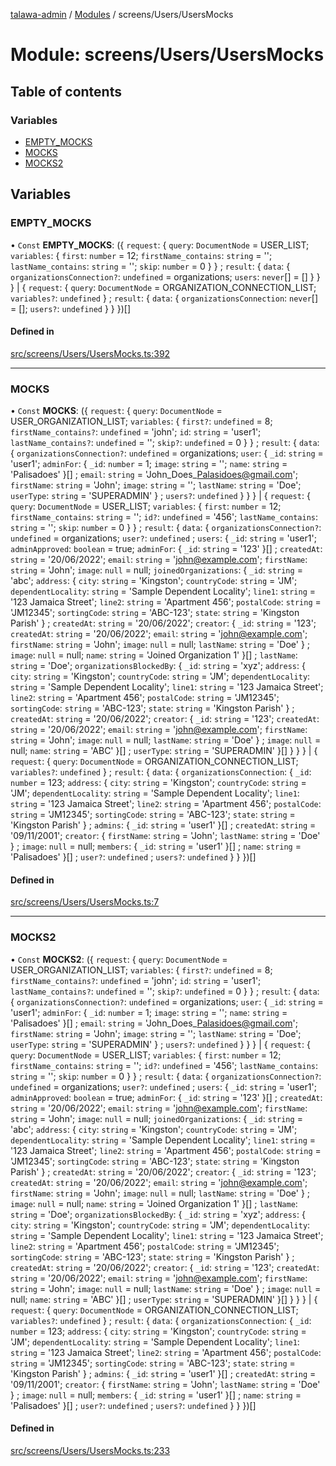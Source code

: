 [talawa-admin](../README.md) / [Modules](../modules.md) / screens/Users/UsersMocks

# Module: screens/Users/UsersMocks

## Table of contents

### Variables

- [EMPTY\_MOCKS](screens_Users_UsersMocks.md#empty_mocks)
- [MOCKS](screens_Users_UsersMocks.md#mocks)
- [MOCKS2](screens_Users_UsersMocks.md#mocks2)

## Variables

### EMPTY\_MOCKS

• `Const` **EMPTY\_MOCKS**: (\{ `request`: \{ `query`: `DocumentNode` = USER\_LIST; `variables`: \{ `first`: `number` = 12; `firstName_contains`: `string` = ''; `lastName_contains`: `string` = ''; `skip`: `number` = 0 \}  \} ; `result`: \{ `data`: \{ `organizationsConnection?`: `undefined` = organizations; `users`: `never`[] = [] \}  \}  \} \| \{ `request`: \{ `query`: `DocumentNode` = ORGANIZATION\_CONNECTION\_LIST; `variables?`: `undefined`  \} ; `result`: \{ `data`: \{ `organizationsConnection`: `never`[] = []; `users?`: `undefined`  \}  \}  \})[]

#### Defined in

[src/screens/Users/UsersMocks.ts:392](https://github.com/disha1202/talawa-admin/blob/b5fc6de/src/screens/Users/UsersMocks.ts#L392)

___

### MOCKS

• `Const` **MOCKS**: (\{ `request`: \{ `query`: `DocumentNode` = USER\_ORGANIZATION\_LIST; `variables`: \{ `first?`: `undefined` = 8; `firstName_contains?`: `undefined` = 'john'; `id`: `string` = 'user1'; `lastName_contains?`: `undefined` = ''; `skip?`: `undefined` = 0 \}  \} ; `result`: \{ `data`: \{ `organizationsConnection?`: `undefined` = organizations; `user`: \{ `_id`: `string` = 'user1'; `adminFor`: \{ `_id`: `number` = 1; `image`: `string` = ''; `name`: `string` = 'Palisadoes' \}[] ; `email`: `string` = 'John\_Does\_Palasidoes@gmail.com'; `firstName`: `string` = 'John'; `image`: `string` = ''; `lastName`: `string` = 'Doe'; `userType`: `string` = 'SUPERADMIN' \} ; `users?`: `undefined`  \}  \}  \} \| \{ `request`: \{ `query`: `DocumentNode` = USER\_LIST; `variables`: \{ `first`: `number` = 12; `firstName_contains`: `string` = ''; `id?`: `undefined` = '456'; `lastName_contains`: `string` = ''; `skip`: `number` = 0 \}  \} ; `result`: \{ `data`: \{ `organizationsConnection?`: `undefined` = organizations; `user?`: `undefined` ; `users`: \{ `_id`: `string` = 'user1'; `adminApproved`: `boolean` = true; `adminFor`: \{ `_id`: `string` = '123' \}[] ; `createdAt`: `string` = '20/06/2022'; `email`: `string` = 'john@example.com'; `firstName`: `string` = 'John'; `image`: ``null`` = null; `joinedOrganizations`: \{ `_id`: `string` = 'abc'; `address`: \{ `city`: `string` = 'Kingston'; `countryCode`: `string` = 'JM'; `dependentLocality`: `string` = 'Sample Dependent Locality'; `line1`: `string` = '123 Jamaica Street'; `line2`: `string` = 'Apartment 456'; `postalCode`: `string` = 'JM12345'; `sortingCode`: `string` = 'ABC-123'; `state`: `string` = 'Kingston Parish' \} ; `createdAt`: `string` = '20/06/2022'; `creator`: \{ `_id`: `string` = '123'; `createdAt`: `string` = '20/06/2022'; `email`: `string` = 'john@example.com'; `firstName`: `string` = 'John'; `image`: ``null`` = null; `lastName`: `string` = 'Doe' \} ; `image`: ``null`` = null; `name`: `string` = 'Joined Organization 1' \}[] ; `lastName`: `string` = 'Doe'; `organizationsBlockedBy`: \{ `_id`: `string` = 'xyz'; `address`: \{ `city`: `string` = 'Kingston'; `countryCode`: `string` = 'JM'; `dependentLocality`: `string` = 'Sample Dependent Locality'; `line1`: `string` = '123 Jamaica Street'; `line2`: `string` = 'Apartment 456'; `postalCode`: `string` = 'JM12345'; `sortingCode`: `string` = 'ABC-123'; `state`: `string` = 'Kingston Parish' \} ; `createdAt`: `string` = '20/06/2022'; `creator`: \{ `_id`: `string` = '123'; `createdAt`: `string` = '20/06/2022'; `email`: `string` = 'john@example.com'; `firstName`: `string` = 'John'; `image`: ``null`` = null; `lastName`: `string` = 'Doe' \} ; `image`: ``null`` = null; `name`: `string` = 'ABC' \}[] ; `userType`: `string` = 'SUPERADMIN' \}[]  \}  \}  \} \| \{ `request`: \{ `query`: `DocumentNode` = ORGANIZATION\_CONNECTION\_LIST; `variables?`: `undefined`  \} ; `result`: \{ `data`: \{ `organizationsConnection`: \{ `_id`: `number` = 123; `address`: \{ `city`: `string` = 'Kingston'; `countryCode`: `string` = 'JM'; `dependentLocality`: `string` = 'Sample Dependent Locality'; `line1`: `string` = '123 Jamaica Street'; `line2`: `string` = 'Apartment 456'; `postalCode`: `string` = 'JM12345'; `sortingCode`: `string` = 'ABC-123'; `state`: `string` = 'Kingston Parish' \} ; `admins`: \{ `_id`: `string` = 'user1' \}[] ; `createdAt`: `string` = '09/11/2001'; `creator`: \{ `firstName`: `string` = 'John'; `lastName`: `string` = 'Doe' \} ; `image`: ``null`` = null; `members`: \{ `_id`: `string` = 'user1' \}[] ; `name`: `string` = 'Palisadoes' \}[] ; `user?`: `undefined` ; `users?`: `undefined`  \}  \}  \})[]

#### Defined in

[src/screens/Users/UsersMocks.ts:7](https://github.com/disha1202/talawa-admin/blob/b5fc6de/src/screens/Users/UsersMocks.ts#L7)

___

### MOCKS2

• `Const` **MOCKS2**: (\{ `request`: \{ `query`: `DocumentNode` = USER\_ORGANIZATION\_LIST; `variables`: \{ `first?`: `undefined` = 8; `firstName_contains?`: `undefined` = 'john'; `id`: `string` = 'user1'; `lastName_contains?`: `undefined` = ''; `skip?`: `undefined` = 0 \}  \} ; `result`: \{ `data`: \{ `organizationsConnection?`: `undefined` = organizations; `user`: \{ `_id`: `string` = 'user1'; `adminFor`: \{ `_id`: `number` = 1; `image`: `string` = ''; `name`: `string` = 'Palisadoes' \}[] ; `email`: `string` = 'John\_Does\_Palasidoes@gmail.com'; `firstName`: `string` = 'John'; `image`: `string` = ''; `lastName`: `string` = 'Doe'; `userType`: `string` = 'SUPERADMIN' \} ; `users?`: `undefined`  \}  \}  \} \| \{ `request`: \{ `query`: `DocumentNode` = USER\_LIST; `variables`: \{ `first`: `number` = 12; `firstName_contains`: `string` = ''; `id?`: `undefined` = '456'; `lastName_contains`: `string` = ''; `skip`: `number` = 0 \}  \} ; `result`: \{ `data`: \{ `organizationsConnection?`: `undefined` = organizations; `user?`: `undefined` ; `users`: \{ `_id`: `string` = 'user1'; `adminApproved`: `boolean` = true; `adminFor`: \{ `_id`: `string` = '123' \}[] ; `createdAt`: `string` = '20/06/2022'; `email`: `string` = 'john@example.com'; `firstName`: `string` = 'John'; `image`: ``null`` = null; `joinedOrganizations`: \{ `_id`: `string` = 'abc'; `address`: \{ `city`: `string` = 'Kingston'; `countryCode`: `string` = 'JM'; `dependentLocality`: `string` = 'Sample Dependent Locality'; `line1`: `string` = '123 Jamaica Street'; `line2`: `string` = 'Apartment 456'; `postalCode`: `string` = 'JM12345'; `sortingCode`: `string` = 'ABC-123'; `state`: `string` = 'Kingston Parish' \} ; `createdAt`: `string` = '20/06/2022'; `creator`: \{ `_id`: `string` = '123'; `createdAt`: `string` = '20/06/2022'; `email`: `string` = 'john@example.com'; `firstName`: `string` = 'John'; `image`: ``null`` = null; `lastName`: `string` = 'Doe' \} ; `image`: ``null`` = null; `name`: `string` = 'Joined Organization 1' \}[] ; `lastName`: `string` = 'Doe'; `organizationsBlockedBy`: \{ `_id`: `string` = 'xyz'; `address`: \{ `city`: `string` = 'Kingston'; `countryCode`: `string` = 'JM'; `dependentLocality`: `string` = 'Sample Dependent Locality'; `line1`: `string` = '123 Jamaica Street'; `line2`: `string` = 'Apartment 456'; `postalCode`: `string` = 'JM12345'; `sortingCode`: `string` = 'ABC-123'; `state`: `string` = 'Kingston Parish' \} ; `createdAt`: `string` = '20/06/2022'; `creator`: \{ `_id`: `string` = '123'; `createdAt`: `string` = '20/06/2022'; `email`: `string` = 'john@example.com'; `firstName`: `string` = 'John'; `image`: ``null`` = null; `lastName`: `string` = 'Doe' \} ; `image`: ``null`` = null; `name`: `string` = 'ABC' \}[] ; `userType`: `string` = 'SUPERADMIN' \}[]  \}  \}  \} \| \{ `request`: \{ `query`: `DocumentNode` = ORGANIZATION\_CONNECTION\_LIST; `variables?`: `undefined`  \} ; `result`: \{ `data`: \{ `organizationsConnection`: \{ `_id`: `number` = 123; `address`: \{ `city`: `string` = 'Kingston'; `countryCode`: `string` = 'JM'; `dependentLocality`: `string` = 'Sample Dependent Locality'; `line1`: `string` = '123 Jamaica Street'; `line2`: `string` = 'Apartment 456'; `postalCode`: `string` = 'JM12345'; `sortingCode`: `string` = 'ABC-123'; `state`: `string` = 'Kingston Parish' \} ; `admins`: \{ `_id`: `string` = 'user1' \}[] ; `createdAt`: `string` = '09/11/2001'; `creator`: \{ `firstName`: `string` = 'John'; `lastName`: `string` = 'Doe' \} ; `image`: ``null`` = null; `members`: \{ `_id`: `string` = 'user1' \}[] ; `name`: `string` = 'Palisadoes' \}[] ; `user?`: `undefined` ; `users?`: `undefined`  \}  \}  \})[]

#### Defined in

[src/screens/Users/UsersMocks.ts:233](https://github.com/disha1202/talawa-admin/blob/b5fc6de/src/screens/Users/UsersMocks.ts#L233)
